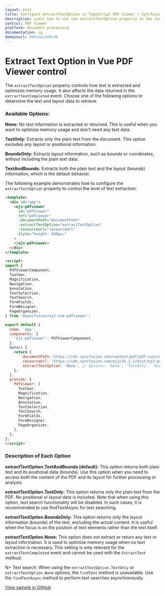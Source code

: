 ```yaml
---
layout: post
title: Configure extractTextOption in TypeScript PDF Viewer | Syncfusion
description: Learn how to use the extractTextOption property in the Syncfusion TypeScript PDF Viewer to control text extraction and memory usage.
control: PDF Viewer
platform: document-processing
documentation: ug
domainurl: ##DomainURL##
---
```


# Extract Text Option in Vue PDF Viewer control

The `extractTextOption` property controls how text is extracted and optimizes memory usage. It also affects the data returned in the `extractTextCompleted` event. Choose one of the following options to determine the text and layout data to retrieve.

### Available Options:

**None:** No text information is extracted or returned. This is useful when you want to optimize memory usage and don't need any text data.

**TextOnly:** Extracts only the plain text from the document. This option excludes any layout or positional information.

**BoundsOnly:** Extracts layout information, such as bounds or coordinates, without including the plain text data.

**TextAndBounds:** Extracts both the plain text and the layout (bounds) information, which is the default behavior.

The following example demonstrates how to configure the `extractTextOption` property to control the level of text extraction:


```html
<template>
  <div id="app">
    <ejs-pdfviewer
      id="pdfViewer"
      ref="pdfviewer"
      :documentPath="documentPath"
      :extractTextOption="extractTextOption"
      :resourceUrl="resourceUrl"
      style="height: 640px;"
    >
    </ejs-pdfviewer>
  </div>
</template>

<script>
import {
  PdfViewerComponent,
  Toolbar,
  Magnification,
  Navigation,
  Annotation,
  TextSelection,
  TextSearch,
  FormFields,
  FormDesigner,
  PageOrganizer,
} from '@syncfusion/ej2-vue-pdfviewer';

export default {
  name: 'App',
  components: {
    'ejs-pdfviewer': PdfViewerComponent,
  },
  data() {
    return {
        documentPath:'https://cdn.syncfusion.com/content/pdf/pdf-succinctly.pdf',
        resourceUrl: 'https://cdn.syncfusion.com/ej2/31.2.2/dist/ej2-pdfviewer-lib',
        extractTextOption: 'None', // Options: 'None', 'TextOnly', 'BoundsOnly', 'TextAndBounds'
    };
  },
  provide: {
    PdfViewer: [
      Toolbar,
      Magnification,
      Navigation,
      Annotation,
      TextSelection,
      TextSearch,
      FormFields,
      FormDesigner,
      PageOrganizer,
    ],
  },
};
</script>
```

### Description of Each Option
**extractTextOption.TextAndBounds (default):** This option returns both plain text and its positional data (bounds). Use this option when you need to access both the content of the PDF and its layout for further processing or analysis.

**extractTextOption.TextOnly:** This option returns only the plain text from the PDF. No positional or layout data is included. Note that when using this option, text search functionality will be disabled. In such cases, it is recommended to use findTextAsync for text searching.

**extractTextOption.BoundsOnly:** This option returns only the layout information (bounds) of the text, excluding the actual content. It is useful when the focus is on the position of text elements rather than the text itself.

**extractTextOption.None:** This option does not extract or return any text or layout information. It is used to optimize memory usage when no text extraction is necessary. This setting is only relevant for the `extractTextCompleted` event and cannot be used with the `ExtractText` method.

N> Text search: When using the `extractTextOption.TextOnly` or `extractTextOption.None` options, the `findText` method is unavailable. Use the `findTextAsync` method to perform text searches asynchronously.

[View sample in GitHub](https://github.com/SyncfusionExamples/vue-pdf-viewer-examples/tree/master/How%20to)